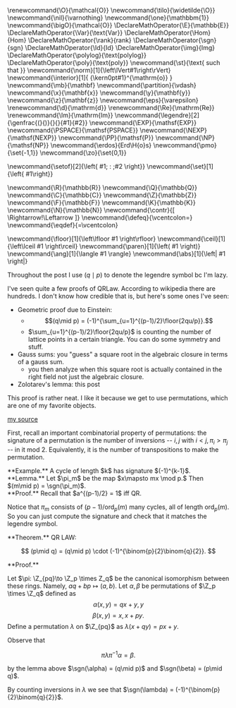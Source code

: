 \renewcommand{\O}{\mathcal{O}}
\newcommand{\tilo}{\widetilde{\O}}
\newcommand{\nil}{\varnothing}
\newcommand{\one}{\mathbbm{1}}
\newcommand{\bigO}{\mathcal{O}}
\DeclareMathOperator{\E}{\mathbb{E}}
\DeclareMathOperator{\Var}{\text{Var}}
\DeclareMathOperator{\Hom}{Hom}
\DeclareMathOperator{\rank}{rank}
\DeclareMathOperator{\sgn}{sgn}
\DeclareMathOperator{\Id}{Id}
\DeclareMathOperator{\img}{Img}
\DeclareMathOperator{\polylog}{\text{polylog}}
\DeclareMathOperator{\poly}{\text{poly}}
\newcommand{\st}{\text{ such that }}
\newcommand{\norm}[1]{\left\lVert#1\right\rVert}
\newcommand{\interior}[1]{ {\kern0pt#1}^{\mathrm{o}} }
\newcommand{\mb}{\mathbf}
\newcommand{\partition}{\vdash}
\newcommand{\x}{\mathbf{x}}
\newcommand{\y}{\mathbf{y}}
\newcommand{\z}{\mathbf{z}}
\newcommand{\eps}{\varepsilon}
\renewcommand{\d}{\mathrm{d}}
\renewcommand{\Re}{\mathrm{Re}}
\renewcommand{\Im}{\mathrm{Im}}
\newcommand{\legendre}[2]{\genfrac{(}{)}{}{}{#1}{#2}}
\newcommand{\EXP}{\mathsf{EXP}}
\newcommand{\PSPACE}{\mathsf{PSPACE}}
\newcommand{\NEXP}{\mathsf{NEXP}}
\newcommand{\PP}{\mathsf{P}}
\newcommand{\NP}{\mathsf{NP}}
\newcommand{\erdos}{Erd\H{o}s}
\newcommand{\pmo}{\set{-1,1}}
\newcommand{\zo}{\set{0,1}}


\newcommand{\setof}[2]{\left\{ #1\; : \;#2 \right\}}
\newcommand{\set}[1]{\left\{ #1\right\}}

\newcommand{\R}{\mathbb{R}}
\newcommand{\Q}{\mathbb{Q}}
\newcommand{\C}{\mathbb{C}}
\newcommand{\Z}{\mathbb{Z}}
\newcommand{\F}{\mathbb{F}}
\newcommand{\K}{\mathbb{K}}
\newcommand{\N}{\mathbb{N}}
\newcommand{\contr}{\[ \Rightarrow\!\Leftarrow \]}
\newcommand{\defeq}{\vcentcolon=}
\newcommand{\eqdef}{=\vcentcolon}

\newcommand{\floor}[1]{\left\lfloor #1 \right\rfloor}
\newcommand{\ceil}[1]{\left\lceil #1 \right\rceil}
\newcommand{\paren}[1]{\left( #1 \right)}
\newcommand{\ang}[1]{\langle #1 \rangle}
\newcommand{\abs}[1]{\left| #1 \right|}


Throughout the post I use $(q\mid p)$ to denote the legendre
symbol bc I'm lazy.

I've seen quite a few proofs of QRLaw.
According to wikipedia there are hundreds. I don't know how
credible that is, but here's some ones I've seen:

- Geometric proof due to Einstein: 
  - $$(q\mid p) = (-1)^{\sum_{u=1}^{(p-1)/2}\floor{2qu/p}}.$$
  - $\sum_{u=1}^{(p-1)/2}\floor{2qu/p}$ is counting the number of
      lattice points in a certain triangle. You can do some
      symmetry and stuff.
- Gauss sums: you "guess" a square root in the algebraic closure in terms of a gauss sum. 
  - you then analyze when this square root is actually contained in the right field not just the algebraic closure.
- Zolotarev's lemma: this post

This proof is rather neat. I like it because we get to use
permutations, which are one of my favorite objects.

[my source](https://planetmath.org/zolotarevslemma)

First, recall an important combinatorial property of
permutations: the signature of a permutation is the number of
inversions -- $i,j$ with  $i<j, \pi_i > \pi_j$ -- in it mod 2.
Equivalently, it is the number of transpositions to make the
permutation.

<div class="ex envbox">**Example.**
A cycle of length $k$ has signature $(-1)^{k-1}$.
</div>

<div class="lem envbox">**Lemma.**
Let $\pi_m$ be the map  $x\mapsto mx \mod p.$
Then  $(m\mid p) = \sgn(\pi_m)$.
</div>
<div class="pf envbox">**Proof.**
Recall that $a^{(p-1)/2} = 1$ iff QR.

Notice that $\pi_m$ consists of $(p-1)/\text{ord}_p(m)$ many cycles,
all of length  $\text{ord}_p(m)$.
So you can just compute the signature and check that it matches
the legendre symbol.
</div>

<div class="thm envbox">**Theorem.**
QR LAW:

$$ (p\mid q) = (q\mid p) \cdot (-1)^{\binom{p}{2}\binom{q}{2}}. $$ 

</div>
<div class="pf envbox">**Proof.**

Let $\pi: \Z_{pq}\to \Z_p \times Z_q$ be the canonical
isomorphism between these rings. Namely,  $aq+bp \mapsto (a,b)$.
Let  $\alpha,\beta$ be permutations of  $\Z_p \times \Z_q$
defined as
 $$ \alpha(x,y) = qx+y,y $$
 $$ \beta(x,y) = x, x+py. $$
Define a permutation $\lambda$ on $\Z_{pq}$ as  $\lambda(x+qy) =
px+y$.

Observe that 

 $$ \pi \lambda \pi^{-1} \alpha = \beta. $$ 

 by the lemma above $\sgn(\alpha) = (q\mid p)$ and  $\sgn(\beta)
 = (p\mid q)$.

 By counting inversions in  $\lambda$ we see that  $\sgn(\lambda) = (-1)^{\binom{p}{2}\binom{q}{2}}$.

</div>
